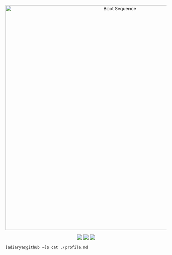<p align="center">
  <img src="https://raw.githubusercontent.com/adiaryaz/adiaryaz/main/assets/boot-sequence.gif" width="700" alt="Boot Sequence">
</p>

<p align="center">
  <a href="#profile"><img src="https://img.shields.io/badge/exec-Profile-blue?style=for-the-badge&logo=PowerShell&logoColor=white"></a>
  <a href="#stats"><img src="https://img.shields.io/badge/run-Stats-green?style=for-the-badge&logo=chartmogul&logoColor=white"></a>
  <a href="#connect"><img src="https://img.shields.io/badge/send-Message-purple?style=for-the-badge&logo=telegram&logoColor=white"></a>
</p>

<a id="profile"></a>

```bash
[adiarya@github ~]$ cat ./profile.md

